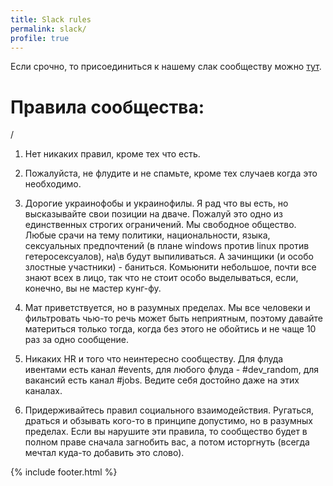 ```yaml
---
title: Slack rules
permalink: slack/
profile: true
---
```


Если срочно, то присоединиться к нашему слак сообществу можно [тут](http://slack.ukrops.club/). 


# Правила сообщества:
 
 / 

1. Нет никаких правил, кроме тех что есть. 

2. Пожалуйста, не флудите и не спамьте, кроме тех случаев когда это необходимо. 

3. Дорогие украинофобы и украинофилы. Я рад что вы есть, но высказывайте свои позиции на дваче. Пожалуй это одно из единственных строгих ограничений. Мы свободное общество. Любые срачи на тему политики, национальности, языка, сексуальных предпочтений (в плане windows против linux против гетеросексуалов), на\в будут выпиливаться. А зачинщики (и особо злостные участники) - баниться. Комьюнити небольшое, почти все знают всех в лицо, так что не стоит особо выделываться, если, конечно, вы не мастер кунг-фу. 

4. Мат приветствуется, но в разумных пределах. Мы все человеки и фильтровать чью-то речь может быть неприятным, поэтому давайте материться только тогда, когда без этого не обойтись и не чаще 10 раз за одно сообщение.

5. Никаких HR и того что неинтересно сообществу. Для флуда ивентами есть канал #events, для любого флуда - #dev_random, для вакансий есть канал #jobs. Ведите себя достойно даже на этих каналах. 

6. Придерживайтесь правил социального взаимодействия. Ругаться, драться и обзывать кого-то в принципе допустимо, но в разумных пределах. Если вы нарушите эти правила, то сообщество будет в полном праве сначала загнобить вас, а потом исторгнуть (всегда мечтал куда-то добавить это слово). 

{% include footer.html %}
